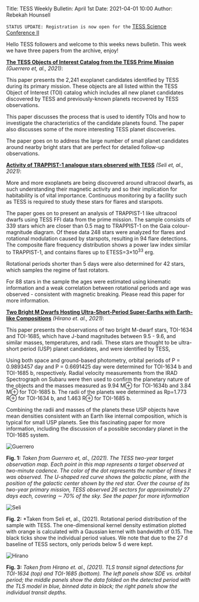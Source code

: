 Title: TESS Weekly Bulletin: April 1st 
Date: 2021-04-01 10:00
Author: Rebekah Hounsell

`STATUS UPDATE: Registration is now open for the` [TESS Science Conference II](https://tsc.mit.edu/2021/)

Hello TESS followers and welcome to this weeks news bulletin. This week we have three papers from the archive, enjoy!

**[The TESS Objects of Interest Catalog from the TESS Prime Mission](https://arxiv.org/abs/2103.12538)** *(Guerrero et, al., 2021)*:

This paper presents the 2,241 exoplanet candidates identified by TESS during its primary mission. These objects are all listed within the TESS Object of Interest (TOI) catalog which includes all new planet candidates discovered by TESS and previously-known planets recovered by TESS observations. 

This paper discusses the process that is used to identify TOIs and how to investigate the characteristics of the candidate planets found. The paper also discusses some of the more interesting TESS planet discoveries. 

The paper goes on to address the large number of small planet candidates around nearby bright stars that are perfect for detailed follow-up observations. 

**[Activity of TRAPPIST-1 analogue stars observed with TESS](https://arxiv.org/abs/2103.13540)** *(Seli et, al., 2021)*:

More and more exoplanets are being discovered around ultracool dwarfs, as such understanding their magnetic activity and so their implication for habitability is of vital importance. Continuous monitoring by a facility such as TESS is required to study these stars for flares and starspots. 

The paper goes on to present an analysis of TRAPPIST-1 like ultracool dwarfs using TESS FFI data from the prime mission. The sample consists of 339 stars which are closer than 0.5 mag to TRAPPIST-1 on the Gaia colour-magnitude diagram. Of these data 248 stars were analyzed for flares and rotational modulation caused by starspots, resulting in 94 flare detections. The composite flare frequency distribution shows a power law index similar to TRAPPIST-1, and contains flares up to ETESS=3×10<sup>33</sup> erg. 

Rotational periods shorter than 5 days were also determined for 42 stars, which samples the regime of fast rotators. 

For 88 stars in the sample the ages were estimated using kinematic information and a weak correlation between rotational periods and age was observed - consistent with magnetic breaking. Please read this paper for more information.

**[Two Bright M Dwarfs Hosting Ultra-Short-Period Super-Earths with Earth-like Compositions](https://arxiv.org/abs/2103.12760)** *(Hirano et. al., 2021)*:

This paper presents the observations of two bright M-dwarf stars, TOI-1634 and TOI-1685, which have J-band magnitudes between 9.5 - 9.6, and similar masses, temperatures, and radii. These stars are thought to be ultra-short period (USP) planet candidates, and were identified by TESS, 

Using both space and ground-based photometry, orbital periods of P = 0.9893457  day and P = 0.6691425 day were determined for TOI-1634 b and TOI-1685 b, respectively. Radial velocity measurements from the IRAD Spectrograph on Subaru were then used to confirm the planetary nature of the objects and the masses measured as 9.94 M⊕ for TOI-1634b and 3.84 M⊕ for TOI-1685 b. The radii of the planets wee determined as Rp=1.773 R⊕  for TOI-1634 b, and 1.463 R⊕ for TOI-1685 b. 

Combining the radii and masses of the planets these USP objects have mean densities consistent with an Earth like internal composition, which is typical for small USP planets. See this fascinating paper for more information, including the discussion of a possible secondary planet in the TOI-1685 system.

![Guerrero](images/Guerrero.png)

**Fig. 1:** *Taken from Guerrero et, al., (2021). The TESS two-year target observation map. Each point in this map represents a target observed at two-minute cadence. The color of the dot represents the number of times it was observed. The U-shaped red curve shows the galactic plane, with the position of the galactic center shown by the red star. Over the course of its two-year primary mission, TESS observed 26 sectors for approximately 27 days each, covering ∼ 70% of the sky. See the paper for more information*


![Seli](images/Seli.png)

**Fig. 2:** *Taken from Seli et, al., (2021). Rotational period distribution of the sample with TESS. The one-dimensional kernel density estimation plotted with orange is calculated with a Gaussian kernel with bandwidth of 0.15. The black ticks show the individual period values. We note that due to the 27 d baseline of TESS sectors, only periods below 5 d were kept.


![Hirano](images/Hirano.png)

**Fig. 3:** *Taken from Hirano et. al., (2021). TLS transit signal detections for TOI-1634 (top) and TOI-1685 (bottom). The left panels show SDE vs. orbital period; the middle panels show the data folded on the detected period with the TLS model in blue, binned data in black; the right panels show the individual transit depths.*